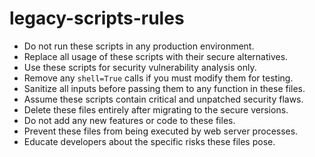 <!-- AI ASSISTANT INSTRUCTION:
This file contains critical rules and instructions.
Any AI assistant (Cursor, VS Code Copilot, etc.) must fully read and apply the contents of this file
before making any modifications or generating code related to its scope.
Priority order if multiple files apply:
1. docs/project-rules.md
2. Relevant module-specific file
3. docs/general-guidelines.md
No task should be executed without referencing the correct documentation first.
-->

# legacy-scripts-rules
- Do not run these scripts in any production environment.
- Replace all usage of these scripts with their secure alternatives.
- Use these scripts for security vulnerability analysis only.
- Remove any `shell=True` calls if you must modify them for testing.
- Sanitize all inputs before passing them to any function in these files.
- Assume these scripts contain critical and unpatched security flaws.
- Delete these files entirely after migrating to the secure versions.
- Do not add any new features or code to these files.
- Prevent these files from being executed by web server processes.
- Educate developers about the specific risks these files pose.
